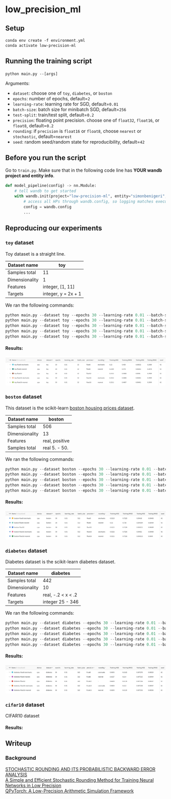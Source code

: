 # low_precision_ml
 
## Setup

```
conda env create -f environment.yml  
conda activate low-precision-ml
```

## Running the training script
`python main.py --[args]`

Arguments:
* `dataset`: choose one of `toy`, `diabetes`, or `boston`
* `epochs`: number of epochs, default=`2`
* `learning-rate`: learning rate for SGD, default=`0.01`
* `batch-size`: batch size for minibatch SGD, default=`256`
* `test-split`: train/test split, default=`0.2`
* `precision`: floating point precision. choose one of `float32`, `float16`, or `float8`, default=`0.2`
* `rounding`: if `precision` is `float16` or `float8`, choose `nearest` or `stochastic`, default=`nearest`
* `seed`: random seed/random state for reproducibility, default=`42`

## Before you run the script
Go to `train.py`. Make sure that in the following code line has **YOUR wandb project and entity info**.
```python
def model_pipeline(config) -> nn.Module:
    # tell wandb to get started
    with wandb.init(project="low-precision-ml", entity="simonbenigeri", config=config):
        # access all HPs through wandb.config, so logging matches execution!
        config = wandb.config
        ...
```

## Reproducing our experiments

### `toy` dataset
Toy dataset is a straight line.

|Dataset name| toy |
| --- | ----------- |
| Samples  total | 11 |
| Dimensionality | 1 |
| Features| integer, [1, 11] |
| Targets | integer, y = 2x + 1 |

We ran the following commands:
```python
python main.py --dataset toy --epochs 30 --learning-rate 0.01 --batch-size 32 --precision float8 --rounding nearest --seed 42
python main.py --dataset toy --epochs 30 --learning-rate 0.01 --batch-size 32 --precision float8 --rounding stochastic --seed 42
python main.py --dataset toy --epochs 30 --learning-rate 0.01 --batch-size 32 --precision float16 --rounding nearest --seed 42
python main.py --dataset toy --epochs 30 --learning-rate 0.01 --batch-size 32 --precision float16 --rounding stochastic --seed 42
python main.py --dataset toy --epochs 30 --learning-rate 0.01 --batch-size 32 --precision float32 --seed 42
```

#### Results:

![toy_results](images/toy_results.png)

### `boston` dataset
This dataset is the scikit-learn [boston housing prices dataset](https://scikit-learn.org/stable/modules/generated/sklearn.datasets.load_boston.html).

|Dataset name| boston |
| --- | ----------- |
| Samples  total | 506 |
| Dimensionality | 13 |
| Features | real, positive |
| Samples  total | real 5. - 50.|

We ran the following commands:
```python
python main.py --dataset boston --epochs 30 --learning-rate 0.01 --batch-size 512 --precision float8 --rounding nearest --seed 42
python main.py --dataset boston --epochs 30 --learning-rate 0.01 --batch-size 512 --precision float8 --rounding stochastic --seed 42
python main.py --dataset boston --epochs 30 --learning-rate 0.01 --batch-size 512 --precision float16 --rounding nearest --seed 42
python main.py --dataset boston --epochs 30 --learning-rate 0.01 --batch-size 512 --precision float16 --rounding stochastic --seed 42
python main.py --dataset boston --epochs 30 --learning-rate 0.01 --batch-size 512 --precision float32 --seed 42
```

#### Results:
![boston_results](images/boston_results.png)

### `diabetes` dataset
Diabetes dataset is the scikit-learn diabetes dataset.

|Dataset name| diabetes |
| --- | ----------- |
| Samples  total | 442 |
| Dimensionality | 10 |
| Features| real, -.2 < x < .2 |
| Targets | integer 25 - 346 |

We ran the following commands:
```python
python main.py --dataset diabetes --epochs 30 --learning-rate 0.01 --batch-size 512 --precision float8 --rounding nearest --seed 42
python main.py --dataset diabetes --epochs 30 --learning-rate 0.01 --batch-size 512 --precision float8 --rounding stochastic --seed 42
python main.py --dataset diabetes --epochs 30 --learning-rate 0.01 --batch-size 512 --precision float16 --rounding nearest --seed 42
python main.py --dataset diabetes --epochs 30 --learning-rate 0.01 --batch-size 512 --precision float16 --rounding stochastic --seed 42
python main.py --dataset diabetes --epochs 30 --learning-rate 0.01 --batch-size 512 --precision float32 --seed 42
```

#### Results:

![diabetes_results](images/diabetes_results.png)

### `cifar10` dataset
CIFAR10 dataset

#### Results:

## Writeup

### Background

[STOCHASTIC ROUNDING AND ITS PROBABILISTIC BACKWARD
ERROR ANALYSIS](https://epubs.siam.org/doi/pdf/10.1137/20M1334796)  
[A Simple and Efficient Stochastic Rounding Method for
Training Neural Networks in Low Precision](https://arxiv.org/pdf/2103.13445)  
[QPyTorch: A Low-Precision Arithmetic Simulation Framework](https://arxiv.org/abs/1910.04540)
